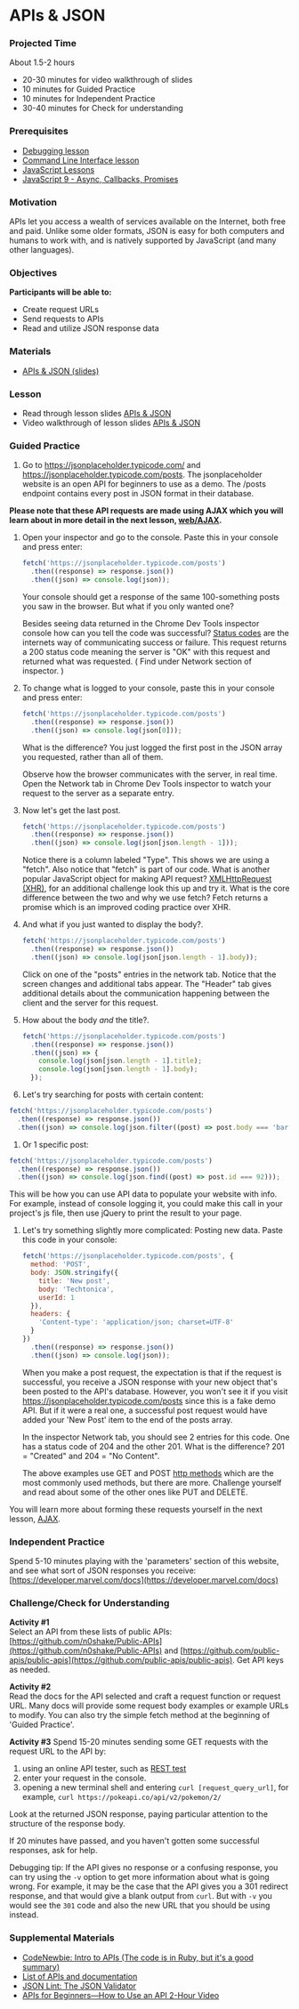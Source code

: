 # APIs & JSON

### Projected Time

About 1.5-2 hours

- 20-30 minutes for video walkthrough of slides
- 10 minutes for Guided Practice
- 10 minutes for Independent Practice
- 30-40 minutes for Check for understanding

### Prerequisites

- [Debugging lesson](/debugging/debugging.md)
- [Command Line Interface lesson](/dev-tools/command-line-interface.md)
- [JavaScript Lessons](/javascript)
- [JavaScript 9 - Async, Callbacks, Promises](/javascript/javascript-9-async.md)

### Motivation

APIs let you access a wealth of services available on the Internet, both free and paid. Unlike some older formats, JSON is easy for both computers and humans to work with, and is natively supported by JavaScript (and many other languages).

### Objectives

**Participants will be able to:**

- Create request URLs
- Send requests to APIs
- Read and utilize JSON response data

### Materials

- [APIs & JSON (slides)](https://docs.google.com/presentation/d/1sD3nwQnhbe1wPnAWes0Nbt578tJacTtx0Yqy8XFp7w8/edit?usp=sharing)

### Lesson

- Read through lesson slides [APIs & JSON](https://docs.google.com/presentation/d/1sD3nwQnhbe1wPnAWes0Nbt578tJacTtx0Yqy8XFp7w8/edit?usp=sharing)
- Video walkthrough of lesson slides [APIs & JSON](https://drive.google.com/file/d/1dVQJWV7UNYzpWD0-eHk7Aqk0H5ppKZdD/view?usp=sharing)

### Guided Practice

1. Go to https://jsonplaceholder.typicode.com/ and https://jsonplaceholder.typicode.com/posts. The jsonplaceholder website is an open API for beginners to use as a demo. The /posts endpoint contains every post in JSON format in their database.

**Please note that these API requests are made using AJAX which you will learn about in more detail in the next lesson, [web/AJAX](/web/ajax.md).**

1. Open your inspector and go to the console. Paste this in your console and press enter:

   ```js
   fetch('https://jsonplaceholder.typicode.com/posts')
     .then((response) => response.json())
     .then((json) => console.log(json));
   ```

   Your console should get a response of the same 100-something posts you saw in the browser. But what if you only wanted one?

   Besides seeing data returned in the Chrome Dev Tools inspector console how can you tell the code was successful? [Status codes](https://en.wikipedia.org/wiki/List_of_HTTP_status_codes) are the internets way of communicating success or failure. This request returns a 200 status code meaning the server is "OK" with this request and returned what was requested. ( Find under Network section of inspector. )

1. To change what is logged to your console, paste this in your console and press enter:

   ```js
   fetch('https://jsonplaceholder.typicode.com/posts')
     .then((response) => response.json())
     .then((json) => console.log(json[0]));
   ```

   What is the difference? You just logged the first post in the JSON array you requested, rather than all of them.

   Observe how the browser communicates with the server, in real time. Open the Network tab in Chrome Dev Tools inspector to watch your request to the server as a separate entry.

1. Now let's get the last post.

   ```js
   fetch('https://jsonplaceholder.typicode.com/posts')
     .then((response) => response.json())
     .then((json) => console.log(json[json.length - 1]));
   ```

   Notice there is a column labeled "Type". This shows we are using a "fetch". Also notice that "fetch" is part of our code. What is another popular JavaScript object for making API request? [XMLHttpRequest (XHR)](https://developer.mozilla.org/en-US/docs/Web/API/XMLHttpRequest), for an additional challenge look this up and try it. What is the core difference between the two and why we use fetch? Fetch returns a promise which is an improved coding practice over XHR.

1. And what if you just wanted to display the body?.

   ```js
   fetch('https://jsonplaceholder.typicode.com/posts')
     .then((response) => response.json())
     .then((json) => console.log(json[json.length - 1].body));
   ```

   Click on one of the "posts" entries in the network tab. Notice that the screen changes and additional tabs appear. The "Header" tab gives additional details about the communication happening between the client and the server for this request.

1. How about the body _and_ the title?.

   ```js
   fetch('https://jsonplaceholder.typicode.com/posts')
     .then((response) => response.json())
     .then((json) => {
       console.log(json[json.length - 1].title);
       console.log(json[json.length - 1].body);
     });
   ```

1. Let's try searching for posts with certain content:

```js
fetch('https://jsonplaceholder.typicode.com/posts')
  .then((response) => response.json())
  .then((json) => console.log(json.filter((post) => post.body === 'bar')));
```

1. Or 1 specific post:

```js
fetch('https://jsonplaceholder.typicode.com/posts')
  .then((response) => response.json())
  .then((json) => console.log(json.find((post) => post.id === 92)));
```

This will be how you can use API data to populate your website with info. For example, instead of console logging it, you could make this call in your project's js file, then use jQuery to print the result to your page.

1. Let's try something slightly more complicated: Posting new data. Paste this code in your console:

   ```js
   fetch('https://jsonplaceholder.typicode.com/posts', {
     method: 'POST',
     body: JSON.stringify({
       title: 'New post',
       body: 'Techtonica',
       userId: 1
     }),
     headers: {
       'Content-type': 'application/json; charset=UTF-8'
     }
   })
     .then((response) => response.json())
     .then((json) => console.log(json));
   ```

   When you make a post request, the expectation is that if the request is successful, you receive a JSON response with your new object that's been posted to the API's database. However, you won't see it if you visit https://jsonplaceholder.typicode.com/posts since this is a fake demo API. But if it were a real one, a successful post request would have added your 'New Post' item to the end of the posts array.

   In the inspector Network tab, you should see 2 entries for this code. One has a status code of 204 and the other 201. What is the difference? 201 = "Created" and 204 = "No Content".

   The above examples use GET and POST [http methods](https://developer.mozilla.org/en-US/docs/Web/HTTP/Methods) which are the most commonly used methods, but there are more. Challenge yourself and read about some of the other ones like PUT and DELETE.

You will learn more about forming these requests yourself in the next lesson, [AJAX](/web/ajax.md).

### Independent Practice

Spend 5-10 minutes playing with the 'parameters' section of this website, and see what sort of JSON responses you receive: [https://developer.marvel.com/docs](https://developer.marvel.com/docs)

### Challenge/Check for Understanding

**Activity #1**  
Select an API from these lists of public APIs: [https://github.com/n0shake/Public-APIs](https://github.com/n0shake/Public-APIs) and [https://github.com/public-apis/public-apis](https://github.com/public-apis/public-apis). Get API keys as needed.

**Activity #2**  
Read the docs for the API selected and craft a request function or request URL. Many docs will provide some request body examples or example URLs to modify. You can also try the simple fetch method at the beginning of 'Guided Practice'.

**Activity #3**
Spend 15-20 minutes sending some GET requests with the request URL to the API by:

1. using an online API tester, such as [REST test](https://resttesttest.com/)
1. enter your request in the console.
1. opening a new terminal shell and entering `curl [request_query_url]`, for example, `curl https://pokeapi.co/api/v2/pokemon/2/`

Look at the returned JSON response, paying particular attention to the structure of the response body.

If 20 minutes have passed, and you haven't gotten some successful responses, ask for help.

Debugging tip: If the API gives no response or a confusing response, you can try using the `-v` option to get more information about what is going wrong. For example, it may be the case that the API gives you a 301 redirect response, and that would give a blank output from `curl`. But with `-v` you would see the `301` code and also the new URL that you should be using instead.

### Supplemental Materials

- [CodeNewbie: Intro to APIs (The code is in Ruby, but it's a good summary)](https://www.codenewbie.org/blogs/an-intro-to-apis)
- [List of APIs and documentation](https://any-api.com/)
- [JSON Lint: The JSON Validator](https://jsonlint.com/)
- [APIs for Beginners—How to Use an API 2-Hour Video](https://youtu.be/GZvSYJDk-us)
